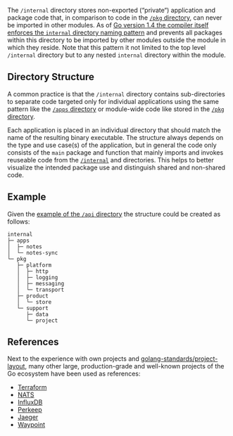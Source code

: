 The `/internal` directory stores non-exported (“private“) application and package code that, in comparison to code in the [`/pkg` directory][10], can never be imported in other modules. As of [Go version 1.4 the compiler itself enforces the `internal` directory naming pattern][12] and prevents all packages within this directory to be imported by other modules outside the module in which they reside. Note that this pattern it not limited to the top level `/internal` directory but to any nested `internal` directory within the module.

## Directory Structure

A common practice is that the `/internal` directory contains sub-directories to separate code targeted only for individual applications using the same pattern like the [`/apps` directory][9] or module-wide code like stored in the [`/pkg` directory][10].

Each application is placed in an individual directory that should match the name of the resulting binary executable.
The structure always depends on the type and use case(s) of the application, but in general the code only consists of the `main` package and function that mainly imports and invokes reuseable code from the [`/internal`][8] and directories. This helps to better visualize the intended package use and distinguish shared and non-shared code.

## Example

Given the [example of the `/api` directory][2] the structure could be created as follows:

```raw
internal
├─ apps
│  ├─ notes
│  └─ notes-sync
└─ pkg
   ├─ platform
   │  ├─ http
   │  ├─ logging
   │  ├─ messaging
   │  └─ transport
   ├─ product
   │  └─ store
   └─ support
      ├─ data
      └─ project
```

## References

Next to the experience with own projects and [golang-standards/project-layout][1], many other large, production-grade and well-known projects of the Go ecosystem have been used as references:

- [Terraform][7]
- [NATS][5]
- [InfluxDB][3]
- [Perkeep][6]
- [Jaeger][4]
- [Waypoint][11]

[1]: https://github.com/golang-standards/project-layout
[2]: https://github.com/svengreb/tmpl-go/blob/main/api/README.md#example
[3]: https://github.com/influxdata/influxdb/tree/master/internal
[4]: https://github.com/jaegertracing/jaeger/tree/master/internal
[5]: https://github.com/nats-io/nats-server/tree/master/internal
[6]: https://github.com/perkeep/perkeep/tree/master/internal
[7]: https://github.com/hashicorp/terraform/tree/master/internal
[8]: https://github.com/svengreb/tmpl-go/tree/main/internal
[9]: https://github.com/svengreb/tmpl-go/tree/main/apps
[10]: https://github.com/svengreb/tmpl-go/tree/main/pkg
[11]: https://github.com/hashicorp/waypoint/tree/main/internal/pkg
[12]: https://golang.org/doc/go1.4#internalpackages
